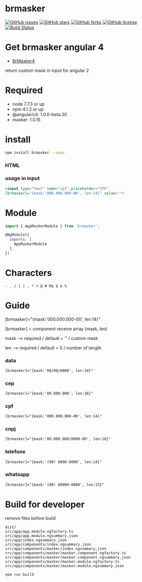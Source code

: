 # brmasker
[![GitHub issues](https://img.shields.io/github/issues/amarkes/masker.svg)](https://github.com/amarkes/masker/issues)
[![GitHub stars](https://img.shields.io/github/stars/amarkes/masker.svg)](https://github.com/amarkes/masker/stargazers)
[![GitHub forks](https://img.shields.io/github/forks/amarkes/masker.svg)](https://github.com/amarkes/masker/network)
[![GitHub license](https://img.shields.io/badge/license-MIT-blue.svg)](https://raw.githubusercontent.com/amarkes/masker/master/LICENSE)
[![Build Status](https://travis-ci.org/amarkes/masker.svg?branch=master)](https://travis-ci.org/amarkes/masker)


# Get brmasker angular 4

* [BrMasker4](https://github.com/amarkes/brmasker4)



return custom mask in input for angular 2

# Required
- node 7.7.3 or up
- npm 4.1.2 or up
- @angular/cli: 1.0.0-beta.30
- masker: 1.0.15

# install

```sh
npm install brmasker --save
```

### HTML

### usage in input

```html
<input type="text" name="cpf" placeholder="CPF" 
[brmasker]="{mask:'000.000.000-00', len:14}" value="">
```

# Module

```javascript
import { AppMaskerModule } from 'brmasker';

@NgModule({
  imports: [
    AppMaskerModule
  ],
})

```

# Characters


`- . / ( ) , * + @ # R$ $ & %`


# Guide

[brmasker]="{mask:'000.000.000-00', len:14}"

[brmasker] = component receive array (mask, len)

mask --> required / default = '' / custom mask

len --> required / default = 0 / number of length

### data
```html
[brmasker]="{mask:'00/00/0000', len:10}"
```
### cep
```html
[brmasker]="{mask:'00.000-000', len:10}"
```

### cpf
```html
[brmasker]="{mask:'000.000.000-00', len:14}"
```

### cnpj
```html
[brmasker]="{mask:'00.000.000/0000-00', len:18}"
```

### telefone
```html
[brmasker]="{mask:'(00) 0000-0000', len:14}"
```

### whatsapp
```html
[brmasker]="{mask:'(00) 00000-0000', len:15}"
```



# Build for developer
remove files before build
```file
dist/
src/app/app.module.ngfactory.ts
src/app/app.module.ngsummary.json
src/app/index.ngsummary.json
src/app/components/index.ngsummary.json
src/app/components/masker/index.ngsummary.json
src/app/components/masker/masker.component.ngfactory.ts
src/app/components/masker/masker.component.ngsummary.json
src/app/components/masker/masker.module.ngfactory.ts
src/app/components/masker/masker.module.ngsummary.json
```

```sh
npm run build
```

